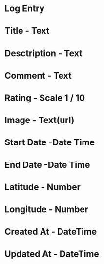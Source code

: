 # Log Entry

# Title - Text

# Desctription - Text

# Comment - Text

# Rating - Scale 1 / 10

# Image - Text(url)

# Start Date -Date Time

# End Date -Date Time

# Latitude - Number

# Longitude - Number

# Created At - DateTime

# Updated At - DateTime
